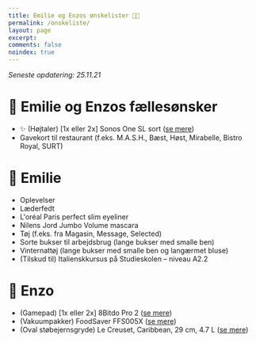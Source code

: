 ```yaml
---
title: Emilie og Enzos ønskelister 🎄🎁
permalink: /onskeliste/
layout: page
excerpt: 
comments: false
noindex: true
---
```


*Seneste opdatering: 25.11.21*

# 💑 Emilie og Enzos fællesønsker
- ✨ (Højtaler) [1x eller 2x] Sonos One SL sort ([se mere](https://www.komplett.dk/product/1137446/tv-hifi/hoejttalere/multiroom/sonos-one-sl-sort))
- Gavekort til restaurant (f.eks. M.A.S.H., Bæst, Høst, Mirabelle, Bistro Royal, SURT)

# 👩 Emilie
- Oplevelser
- Læderfedt
- L'oréal Paris perfect slim eyeliner
- Nilens Jord Jumbo Volume mascara
- Tøj (f.eks. fra Magasin, Message, Selected)
- Sorte bukser til arbejdsbrug (lange bukser med smalle ben)
- Vinternattøj (lange bukser med smalle ben og langærmet bluse)
- (Tilskud til) Italienskkursus på Studieskolen – niveau A2.2

# 👨 Enzo
- (Gamepad) [1x eller 2x] 8Bitdo Pro 2 ([se mere](https://www.amazon.de/-/en/6922621501695/dp/B08XY8SK9B))
- (Vakuumpakker) FoodSaver FFS005X ([se mere](https://www.elgiganten.dk/product/hjem-have/kokkenudstyr/kokkenmaskiner-madlavning/sous-vide-vakuumpakker/foodsaver-vakuumpakker-204003/FS204003?scid=Pricecomparison8084162610))
- (Oval støbejernsgryde) Le Creuset, Caribbean, 29 cm, 4.7 L ([se mere](https://www.lecreuset.dk/da_DK/p/oval-gryde-stobejern/CI1178.html?dwvar_CI1178_color=teal&dwvar_CI1178_size=29cm-l4-7))
